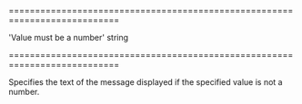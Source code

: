 <!--**
/*-------------------------------------------
    Auto-generated file. Do not modify.
-------------------------------------------

**-->
===========================================================================
<!--default-->'Value must be a number'<!--/default-->
<!--type-->string<!--/type-->
===========================================================================

<!--shortDescription-->
Specifies the text of the message displayed if the specified value is not a number.
<!--/shortDescription-->

<!--fullDescription-->

<!--/fullDescription-->
